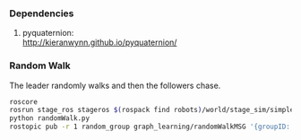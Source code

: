 ### Dependencies
1. pyquaternion:  
http://kieranwynn.github.io/pyquaternion/

### Random Walk
The leader randomly walks and then the followers chase.
``` bash
roscore
rosrun stage_ros stageros $(rospack find robots)/world/stage_sim/simple_world.world  
python randomWalk.py
rostopic pub -r 1 random_group graph_learning/randomWalkMSG '{groupID: 0, time: 5}'
```
